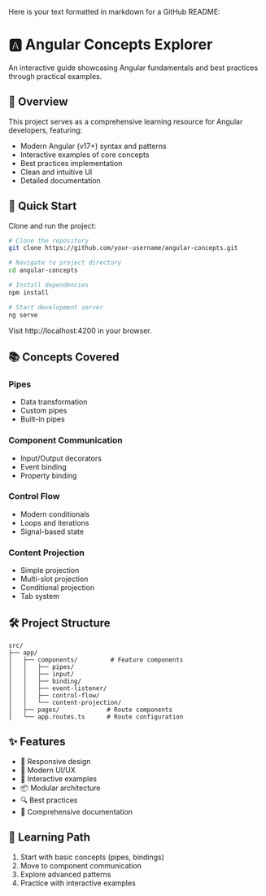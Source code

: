 Here is your text formatted in markdown for a GitHub README:

# 🅰️ Angular Concepts Explorer

An interactive guide showcasing Angular fundamentals and best practices through practical examples.

## 📌 Overview

This project serves as a comprehensive learning resource for Angular developers, featuring:

- Modern Angular (v17+) syntax and patterns
- Interactive examples of core concepts
- Best practices implementation
- Clean and intuitive UI
- Detailed documentation

## 🚀 Quick Start

Clone and run the project:

```bash
# Clone the repository
git clone https://github.com/your-username/angular-concepts.git

# Navigate to project directory
cd angular-concepts

# Install dependencies
npm install

# Start development server
ng serve
```

Visit http://localhost:4200 in your browser.

## 📚 Concepts Covered

### Pipes
- Data transformation
- Custom pipes
- Built-in pipes

### Component Communication
- Input/Output decorators
- Event binding
- Property binding

### Control Flow
- Modern conditionals
- Loops and iterations
- Signal-based state

### Content Projection
- Simple projection
- Multi-slot projection
- Conditional projection
- Tab system

## 🛠️ Project Structure
```
src/
├── app/
│   ├── components/         # Feature components
│   │   ├── pipes/
│   │   ├── input/
│   │   ├── binding/
│   │   ├── event-listener/
│   │   ├── control-flow/
│   │   └── content-projection/
│   ├── pages/             # Route components
│   └── app.routes.ts      # Route configuration
```

## ✨ Features
- 📱 Responsive design
- 🎨 Modern UI/UX
- 🔄 Interactive examples
- 📦 Modular architecture
- 🔍 Best practices
- 📝 Comprehensive documentation

## 🎯 Learning Path
1. Start with basic concepts (pipes, bindings)
2. Move to component communication
3. Explore advanced patterns
4. Practice with interactive examples
